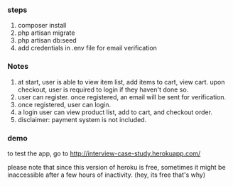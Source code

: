 ### steps
1. composer install
2. php artisan migrate
3. php artisan db:seed
4. add credentials in .env file for email verification

### Notes
1. at start, user is able to view item list, add items to cart, view cart. upon checkout, user is required to login if they haven't done so.
2. user can register. once registered, an email will be sent for verification.
3. once registered, user can login.
4. a login user can view product list, add to cart, and checkout order.
5. disclaimer: payment system is not included.
 
### demo
to test the app, go to http://interview-case-study.herokuapp.com/

please note that since this version of heroku is free, sometimes it might be inaccessible after a few hours of inactivity. (hey, its free that's why)